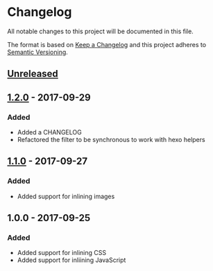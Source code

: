 # Changelog
All notable changes to this project will be documented in this file.

The format is based on [Keep a Changelog](http://keepachangelog.com/en/1.0.0/)
and this project adheres to [Semantic Versioning](http://semver.org/spec/v2.0.0.html).

## [Unreleased]

## [1.2.0] - 2017-09-29
### Added
- Added a CHANGELOG
- Refactored the filter to be synchronous to work with hexo helpers

## [1.1.0] - 2017-09-27
### Added
- Added support for inlining images

## 1.0.0 - 2017-09-25
### Added
- Added support for inlining CSS
- Added support for inliining JavaScript

[Unreleased]: https://github.com/stephencroberts/hexo-filter-inline-assets/compare/v1.2.0...HEAD
[1.2.0]: https://github.com/stephencroberts/hexo-filter-inline-assets/compare/v1.1.0...v1.2.0
[1.1.0]: https://github.com/stephencroberts/hexo-filter-inline-assets/compare/v1.0.0...v1.1.0

